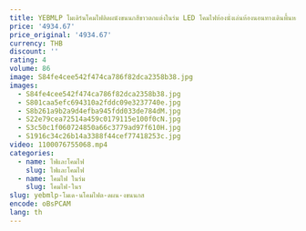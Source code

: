 ```yaml
---
title: YEBMLP โมเดิร์นโคมไฟติดผนังขนนกสีขาวตกแต่งในร่ม LED โคมไฟห้องนั่งเล่นห้องนอนทางเดินพื้นหลังโคมไฟบันไดไฟ
price: '4934.67'
price_original: '4934.67'
currency: THB
discount: ''
rating: 4
volume: 86
image: S84fe4cee542f474ca786f82dca2358b38.jpg
images:
  - S84fe4cee542f474ca786f82dca2358b38.jpg
  - S801caa5efc694310a2fddc09e3237740e.jpg
  - S8b261a9b2a9d4efba945fdd033de784dM.jpg
  - S22e79cea72514a459c0179115e100f0cN.jpg
  - S3c50c1f060724850a66c3779ad97f610H.jpg
  - S1916c34c26b14a3388f44cef77418253c.jpg
video: 1100076755068.mp4
categories:
  - name: ไฟและโคมไฟ
    slug: ไฟและโคมไฟ
  - name: โคมไฟ ในร่ม
    slug: โคมไฟ-ในร
slug: yebmlp-โมเด-นโคมไฟต-ดผน-งขนนกส
encode: oBsPCAM
lang: th
---
```

  